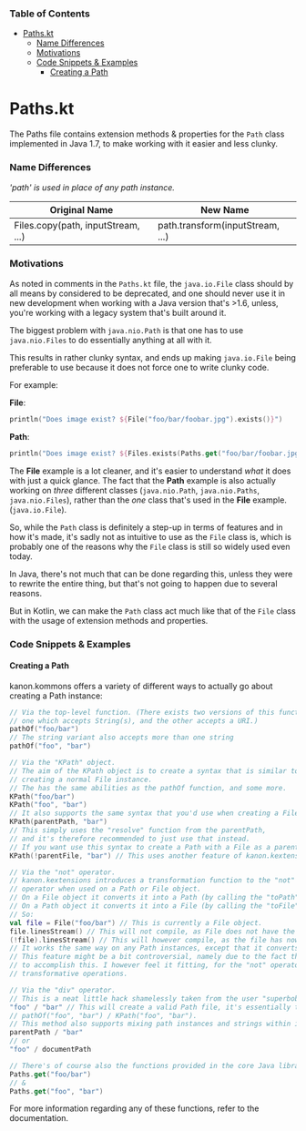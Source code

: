 [TOC levels=1-6]: # "### Table of Contents"

### Table of Contents
- [Paths.kt](#pathskt)
    - [Name Differences](#name-differences)
    - [Motivations](#motivations)
    - [Code Snippets & Examples](#code-snippets--examples)
        - [Creating a Path](#creating-a-path)


# Paths.kt

The Paths file contains extension methods & properties for the `Path`
class implemented in Java 1.7, to make working with it easier and less
clunky.

### Name Differences

*'path' is used in place of any path instance.*

<table>
  <thead>
    <tr>
      <th>Original Name</th>
      <th>New Name</th>
    </tr>
  </thead>
  <tbody>
    <tr>
       <td>Files.copy(path, inputStream, ...)</td>
       <td>path.transform(inputStream, ...) </td>
    </tr>
  </tbody>
</table>


### Motivations

As noted in comments in the `Paths.kt` file, the `java.io.File` class
should by all means by considered to be deprecated, and one should never
use it in new development when working with a Java version that's >1.6,
unless, you're working with a legacy system that's built around it.

The biggest problem with `java.nio.Path` is that one has to use
`java.nio.Files` to do essentially anything at all with it.

This results in rather clunky syntax, and ends up making `java.io.File`
being preferable to use because it does not force one to write clunky
code.

For example:

**File**:

```kotlin
println("Does image exist? ${File("foo/bar/foobar.jpg").exists()}")
```

**Path**:

```kotlin
println("Does image exist? ${Files.exists(Paths.get("foo/bar/foobar.jpg"))}")
```

The **File** example is a lot cleaner, and it's easier to understand
*what* it does with just a quick glance. The fact that the **Path**
example is also actually working on *three* different classes
(`java.nio.Path`, `java.nio.Paths`, `java.nio.Files`), rather than the
*one* class that's used in the **File** example. (`java.io.File`).

So, while the `Path` class is definitely a step-up in terms of features
and in how it's made, it's sadly not as intuitive to use as the `File`
class is, which is probably one of the reasons why the `File` class is
still so widely used even today.

In Java, there's not much that can be done regarding this, unless they
were to rewrite the entire thing, but that's not going to happen due to
several reasons.

But in Kotlin, we can make the `Path` class act much like that of the
`File` class with the usage of extension methods and properties.


### Code Snippets & Examples

#### Creating a Path

kanon.kommons offers a variety of different ways to actually go about creating a Path instance:

```kotlin
// Via the top-level function. (There exists two versions of this function, 
// one which accepts String(s), and the other accepts a URI.)
pathOf("foo/bar")
// The string variant also accepts more than one string
pathOf("foo", "bar")

// Via the "KPath" object.
// The aim of the KPath object is to create a syntax that is similar to that of
// creating a normal File instance.
// The has the same abilities as the pathOf function, and some more.
KPath("foo/bar")
KPath("foo", "bar")
// It also supports the same syntax that you'd use when creating a File that's a child of another File.
KPath(parentPath, "bar")
// This simply uses the "resolve" function from the parentPath, 
// and it's therefore recommended to just use that instead.
// If you want use this syntax to create a Path with a File as a parent, you can do something like:
KPath(!parentFile, "bar") // This uses another feature of kanon.kextensions which is covered further down.

// Via the "not" operator.
// kanon.kextensions introduces a transformation function to the "not" 
// operator when used on a Path or File object.
// On a File object it converts it into a Path (by calling the "toPath" method.)
// On a Path object it converts it into a File (by calling the "toFile" method.)
// So:
val file = File("foo/bar") // This is currently a File object.
file.linesStream() // This will not compile, as File does not have the linesStream() function.
(!file).linesStream() // This will however compile, as the file has now been converted to a path.
// It works the same way on any Path instances, except that it converts the path into a File.
// This feature might be a bit controversial, namely due to the fact that it's using the "not" operator
// to accomplish this. I however feel it fitting, for the "not" operator is generally used for
// transformative operations.

// Via the "div" operator.
// This is a neat little hack shamelessly taken from the user "superbobry" on GitHub.
"foo" / "bar" // This will create a valid Path file, it's essentially the same as doing
// pathOf("foo", "bar") / KPath("foo", "bar").
// This method also supports mixing path instances and strings within it, so you could do:
parentPath / "bar"
// or
"foo" / documentPath

// There's of course also the functions provided in the core Java library:
Paths.get("foo/bar")
// &
Paths.get("foo", "bar")
```

For more information regarding any of these functions, refer to the documentation.